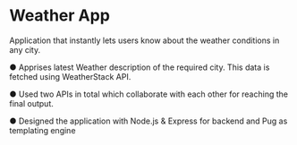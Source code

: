 # Weather App
Application that instantly lets users know about the weather conditions in any city.

●	Apprises latest Weather description of the required city. This data is fetched using WeatherStack API. 

●	Used two APIs in total which collaborate with each other for reaching the final output.

●	Designed the application with Node.js & Express for backend and Pug as templating engine
